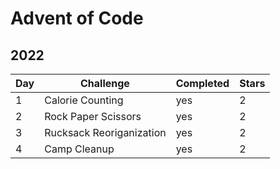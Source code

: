 # Advent of Code

## 2022

| Day | Challenge                | Completed | Stars |
| --- | ------------------------ | --------- | ----- |
| 1   | Calorie Counting         | yes       | 2     |
| 2   | Rock Paper Scissors      | yes       | 2     |
| 3   | Rucksack Reoriganization | yes       | 2     |
| 4   | Camp Cleanup             | yes       | 2     |
